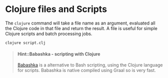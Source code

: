 # Clojure files and Scripts
The `clojure` command will take a file name as an argument, evaluated all the Clojure code in that file and return the result.  A file is useful for simple Clojure scripts and batch processing jobs.

```
clojure script.clj
```

> #### Hint::Babashka - scripting with Clojure
> [Babashka](https://github.com/borkdude/babashka) is a alternative to Bash scripting, using the Clojure language for scripts.  Babashka is native compiled using Graal so is very fast.


<!-- TODO add examples from a file / script -->

